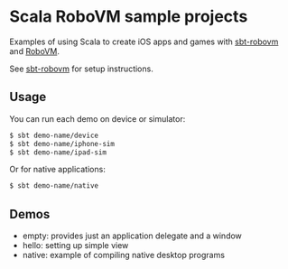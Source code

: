 Scala RoboVM sample projects
============================

Examples of using Scala to create iOS apps and games with [sbt-robovm](https://github.com/ajhager/sbt-robovm) and [RoboVM](http://www.robovm.org/).

See [sbt-robovm](https://github.com/roboscala/sbt-robovm) for setup instructions.

## Usage

You can run each demo on device or simulator:

```bash
$ sbt demo-name/device
$ sbt demo-name/iphone-sim
$ sbt demo-name/ipad-sim
```

Or for native applications:

```bash
$ sbt demo-name/native
```

## Demos

* empty: provides just an application delegate and a window
* hello: setting up simple view
* native: example of compiling native desktop programs
